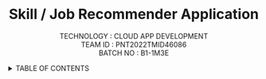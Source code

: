 <br>
<div align="center">
<h1 align="fill" >
  Skill / Job Recommender Application </h1>
  
 <p align="center">
    TECHNOLOGY : CLOUD APP DEVELOPMENT <br />
    TEAM ID    : PNT2022TMID46086 <br />
    BATCH NO   : B1-1M3E <br /> </p> </div> 
 
  
   <!-- TABLE OF CONTENTS -->
<details>
  <summary>TABLE OF CONTENTS</summary>
  <ol>
    <li>
      <a href="#-project-description">PROJECT DESCRIPTION</a>
    </li>
    <li>
      <a href="#-software-required">SOFTWARE REQUIRED</a>
    </li>
    <li><a href="#-skills-required">SKILLS REQUIRED</a></li>
    <li><a href="#-TEAM-MEMBERS">TEAM MEMBERS</a></li>
    <li><a href="#-ASSIGNMENT-FINISHED">ASSIGNMENT FINISHED</a></li>
    <li><a href="#-PENDING-ASSIGNMENT">PENDING ASSIGNMENTS</a></li>
     <ul>
        <li><a href="#-LINKS">LINKS</a></li>
        </ul>
    <li><a href="#-PROJECT-DESIGN-&-PLANNING">PROJECT DESIGN & PLANNING</a></li>
     <ul>
        <li><a href="#-IDEATION-PHASE">IDEATION PHASE</a></li>
           <ul>
                <li><a href="https://github.com/IBM-EPBL/IBM-Project-4347-1658729356/tree/main/Project%20Design%20%26%20Planning/Ideation%20Phase/Literature_Survey">LITERATURE SURVEY</a></li>   
                 <li><a href="https://github.com/IBM-EPBL/IBM-Project-4347-1658729356/tree/main/Project%20Design%20%26%20Planning/Ideation%20Phase/Problem_Statement">PROBLEM STATEMENT</a></li>   
                  <li><a href="https://github.com/IBM-EPBL/IBM-Project-4347-1658729356/tree/main/Project%20Design%20%26%20Planning/Ideation%20Phase/Empathy_Map">EMPATHY MAP</a></li>
             <li><a href="https://github.com/IBM-EPBL/IBM-Project-4347-1658729356/tree/main/Project%20Design%20%26%20Planning/Ideation%20Phase/Brainstrom%20%26%20Ideation">BRAINSTORM & IDEATION</a></li>
             <li><a href="https://github.com/IBM-EPBL/IBM-Project-4347-1658729356/tree/main/Project%20Design%20%26%20Planning/Ideation%20Phase/Brainstrom%20%26%20Ideation">3 IDEAS</a></li>
    </ul>
        <li><a href="#-DESIGN-PHASE-PHASE">DESIGN PHASE</a></li>
        <ul>
        <li><a href="#-DESIGN-PHASE-01">DESIGN PHASE 01</a></li>
           <ul>
              <li><a href="https://github.com/IBM-EPBL/IBM-Project-4347-1658729356/tree/main/Project%20Design%20%26%20Planning/Project%20Design%20Phase%20I/SOLUTION_ARCHITECTURE">ARCHITECTURE</a></li>
        </ul>
    <ul>
        <li><a href="https://github.com/IBM-EPBL/IBM-Project-4347-1658729356/tree/main/Project%20Design%20%26%20Planning/Project%20Design%20Phase%20I/PROBLEM%20SOLUTION%20FIT">PROBLEM SOLUTION FIT</a></li>
        </ul>       
    <ul>
        <li><a href="https://github.com/IBM-EPBL/IBM-Project-4347-1658729356/tree/main/Project%20Design%20%26%20Planning/Project%20Design%20Phase%20I/PROPOSED%20SOLUTION">PROPOSED SOLUTION</a></li>
        </ul>
        <li><a href="#design-phase-02">DESIGN PHASE 02</a></li>
           <ul>
        <li><a href="https://github.com/IBM-EPBL/IBM-Project-4347-1658729356/tree/main/Project%20Design%20%26%20Planning/Project%20Design%20Phase%20II/CUSTOMER%20JOURNEY">CUSTOMER JOURNEY</a></li>
           <ul>
           <ul>
        <li><a href="https://github.com/IBM-EPBL/IBM-Project-4347-1658729356/tree/main/Project%20Design%20%26%20Planning/Project%20Design%20Phase%20II/DATA%20FLOW%20DIAGRAM">DATA FLOW DIAGRAM</a></li>
           <ul>
           <ul>
        <li><a href="https://github.com/IBM-EPBL/IBM-Project-4347-1658729356/tree/main/Project%20Design%20%26%20Planning/Project%20Design%20Phase%20II/SOLUTION%20REQUIREMENTS">SOLUTION REQUIREMENTS</a></li>
           <ul>
            <ul>
        <li><a href="https://github.com/IBM-EPBL/IBM-Project-4347-1658729356/tree/main/Project%20Design%20%26%20Planning/Project%20Design%20Phase%20II/TECHNICAL%20ARCHITECTURE">TECHNICAL ARCHITECTURE</a></li>
           <ul>
            </ul>
        </ul>
        <li><a href="https://github.com/IBM-EPBL/IBM-Project-4347-1658729356/tree/main/Project%20Design%20%26%20Planning/Project%20planning">PLANNING PHASE</a></li>
        <ul>
            <li><a href="https://github.com/IBM-EPBL/IBM-Project-4347-1658729356/tree/main/Project%20Design%20%26%20Planning/Project%20planning/Milestone%20%26%20Activity%20list">MILESTONE & ACTIVITY LIST</a></li>
            <li><a href="https://github.com/IBM-EPBL/IBM-Project-4347-1658729356/tree/main/Project%20Design%20%26%20Planning/Project%20planning/Sprint%20Delivery%20plan">SPRINT DELIVERY PLAN</a></li>
        </ul>
  </ol>
    
# 📝 PROJECT DESCRIPTION
Having lots of skills but wondering which job will best suit you ? Don’t need to worry! we have come up with a skill recommender solution through which the fresher or the skilled person can login and find the jobs by using search option or they can directly interact with the chatbot and get their dream job.

To develop an end to end web application capable of displaying the current job openings based on the skillset of the users.The users and their information are stored in the Database.An alert is sent when there is an opening based on the user skillset.User will interact with the chatbot and can get the recommendations based on his skills.We can use job search API to get the current job openings in the market which will fetch the data directly from the webpage.
<hr>

#👨🏻‍💻 SOFTWARE REQUIRED <br />
- PYTHON<br />
- FLASK<br />
- DOCKER<br />

<hr>

## 🈸 SKILLS REQUIRED
|    |   |   |
| :---:         |     :---:      |          :---: | 
| IBM CLOUD   | HTML     | CSS    | JAVASCRIPT | 
| PYTHON - FLASK    | KUBERNETES      | DOCKER    |
| IBM CONTAINER REGISTRY | IBM CLOUD OBJECT | IBM DB2 |
| | | |

<hr>

## 🧑🏻‍🦰 TEAM MEMBERS
- Jegan T
- Gnanamoorthy R   
- Desikan E
- Manikandan D

<hr>
    
    
  ## 📒 ASSIGNMENT FINISHED
- [x] ASSIGNMENT 1
- [x] ASSIGNMENT 2
- [x] ASSIGNMENT 3 
- [x] ASSIGNMENT 4
<hr> 
             
  ## 📒 PENDING ASSIGNMENT 
NULL
 <Hhr>      
   
   
 ## 🔗 LINKS

| TEAM MEMBERS | FOLDER LINK    |
| ------------- | ------------- |
| Jegan T| <button> <a href="https://github.com/IBM-EPBL/IBM-Project-4347-1658729356/tree/main/ASSIGNMENT/Jegan(814819104012)">CLICK HERE!  </a></button> 
| Gnanamoorthy R | <button> <a href="https://github.com/IBM-EPBL/IBM-Project-4347-1658729356/tree/main/ASSIGNMENT/Gnanamoorthy(814819104009)">CLICK HERE!  </a> </button> |
| Desikan E   | <button><a href="https://github.com/IBM-EPBL/IBM-Project-4347-1658729356/tree/main/ASSIGNMENT/Desikan(814819104008)">CLICK HERE!  </a> </button> |
| Manikandan D   | <button><a href="https://github.com/IBM-EPBL/IBM-Project-4347-1658729356/tree/main/ASSIGNMENT/Manikandan(814819104017)">CLICK HERE! </a> </button> |

<hr>

## PROJECT DESIGN & PLANNING
# 🧩 IDEATION PHASE

      Ideation is the process where you generate ideas and solutions through sessions such as Sketching, Prototyping, Brainstorming, Brainwriting, Worst Possible Idea, and a wealth of other ideation techniques.
- [x] Literature Survey
- [x] Problem Statement
- [x] Empathy Map
- [x] Brainstorm
- [x] Top 3 Ideas
    
# 📝 DESIGN PHASE 
      In the design phase, one or more designs are developed, with which the project result can apparently be achieved. Depending on the subject of the project, the products of the design phase can include dioramas, sketches etc

# DESIGN PHASE 01 ⚒️
- [x] Proposed Solution
- [x] Problem-Solution Fit
- [x] Solution Architecture

# DESIGN PHASE 02 ⚒️
- [x] Solution Requirements
- [x] Customer Journey Map
- [x] Data Flow Diagrams
- [x] Technical Architecture

# PLANNING PHASE
- [x] Milestone and Activity List
- [x] Sprint Delivery plan
    
    
    
    
    
    
    
    
  <hr>

## GITHUB LINKS FOR PROJECT TEAMS

[Jegan T](https://github.com/jegansoftware) <br>
[Gnanamoorthy R](https://github.com/Gnanamoorthy967)  <br>
[Desikan E](https://github.com/DESIKAN10) <br>
[Manikandan D](https://github.com/vijaymani54007)<br>


<hr>
📫 How to reach Us <a href = "mailto:gnanamoorthy967@gmail.com">Connect with Email</a>

<hr>
<div align="center">
 <h5> | `Skill / Job Recommender Application` |</h5>

<hr>
